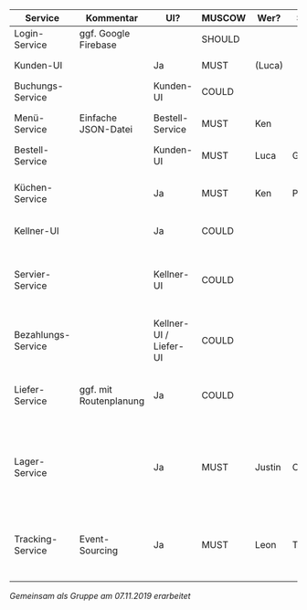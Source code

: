 Service | Kommentar | UI? | MUSCOW | Wer? | Sprache | Aufgabe
--- | --- | --- | --- | --- | --- | ---
Login-Service | ggf. Google Firebase | | SHOULD | | | Authentifizierung von Benutzern
Kunden-UI | | Ja | MUST | (Luca) | | Für Kunden spezialisierte UI
Buchungs-Service | | Kunden-UI | COULD | | | Reservierung von Tischen
Menü-Service | Einfache JSON-Datei | Bestell-Service | MUST | Ken | | Datenverwaltung verfügbarer Gerichte
Bestell-Service | | Kunden-UI | MUST | Luca | Go | Aufgeben von Bestellungen
Küchen-Service | | Ja | MUST | Ken | Python | Queue zuzubereitender Gerichte für Köche
Kellner-UI | | Ja | COULD | | | Für Kellner spezialisierte UI
Servier-Service | | Kellner-UI | COULD | | | Service, der Gerichte von Inhouse-Bestellungen Tischen zuordnet
Bezahlungs-Service | | Kellner-UI / Liefer-UI | COULD | | | Verwaltung aller Bezahlvorgänge (Online, Inhouse, Lieferung)
Liefer-Service | ggf. mit Routenplanung | Ja | COULD | | | Management der Lieferungen (ggf. Routenplanung, Scheduling)
Lager-Service | | Ja | MUST | Justin | C# | Verwaltung des Lagerbestandes (erkennen, welche Gerichte prinzipiell zubereitet werden können)
Tracking-Service | Event-Sourcing | Ja | MUST | Leon | Typescript | Tracking eines jeden Vorgangs (Status einer Bestellung einsehbar machen)

*Gemeinsam als Gruppe am 07.11.2019 erarbeitet*
